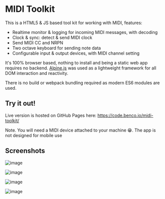 # MIDI Toolkit

This is a HTML5 & JS based tool kit for working with MIDI, features:

- Realtime monitor & logging for incoming MIDI messages, with decoding
- Clock & sync: detect & send MIDI clock
- Send MIDI CC and NRPN
- Two octave keyboard for sending note data
- Configurable input & output devices, with MIDI channel setting

It's 100% browser based, nothing to install and being a static web app requires no backend. [Alpine.js](https://alpinejs.dev/) was used as a lightweight framework for all DOM interaction and reactivity.

There is no build or webpack bundling required as modern ES6 modules are used. 

## Try it out!

Live version is hosted on GitHub Pages here: https://code.benco.io/midi-toolkit/

Note. You will need a MIDI device attached to your machine 😁. The app is not designed for mobile use

## Screenshots

![image](https://user-images.githubusercontent.com/14982936/146958577-e8490cc0-34d7-4245-ab5b-580d5192a010.png)

![image](https://user-images.githubusercontent.com/14982936/146958622-6d9ef08a-7939-4079-be30-495b16f9aa61.png)

![image](https://user-images.githubusercontent.com/14982936/146958648-d135243f-29ae-4cba-a10f-e9ba98d390e4.png)

![image](https://user-images.githubusercontent.com/14982936/146958689-c04bbb63-19ff-4986-8f9c-7ba9456bbfa6.png)